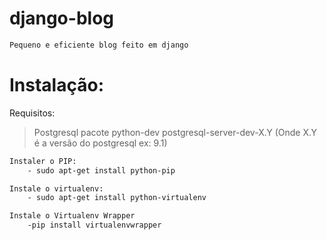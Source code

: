 django-blog
===========

```bash
Pequeno e eficiente blog feito em django
```

Instalação:
===========
Requisitos:

>Postgresql
>pacote python-dev
>postgresql-server-dev-X.Y (Onde X.Y é a versão do postgresql ex: 9.1)


```bash
Instaler o PIP:
	- sudo apt-get install python-pip

Instale o virtualenv:
	- sudo apt-get install python-virtualenv

Instale o Virtualenv Wrapper
	-pip install virtualenvwrapper

```